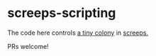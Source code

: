 # screeps-scripting

The code here controls [a tiny colony](https://screeps.com/a/#!/profile/EdwanVi) in [screeps.](https://screeps.com)

PRs welcome!
